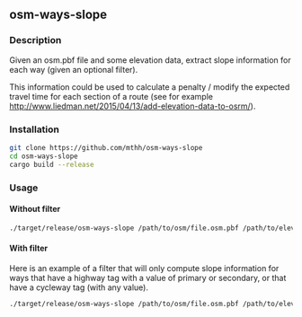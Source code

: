 ## osm-ways-slope

### Description

Given an osm.pbf file and some elevation data, extract slope information for each way (given an optional filter).

This information could be used to calculate a penalty / modify the expected travel time for each section of a route (see for example http://www.liedman.net/2015/04/13/add-elevation-data-to-osrm/).

### Installation

```bash
git clone https://github.com/mthh/osm-ways-slope
cd osm-ways-slope
cargo build --release
```

### Usage

#### Without filter

```bash
./target/release/osm-ways-slope /path/to/osm/file.osm.pbf /path/to/elevation/file.tif output.json
```

#### With filter

Here is an example of a filter that will only compute slope information for ways that have a highway tag with a value of primary or secondary, or that have a cycleway tag (with any value).

```bash
./target/release/osm-ways-slope /path/to/osm/file.osm.pbf /path/to/elevation/file.tif output.json --filter highway=primary,highway=secondary,cycleway
```
